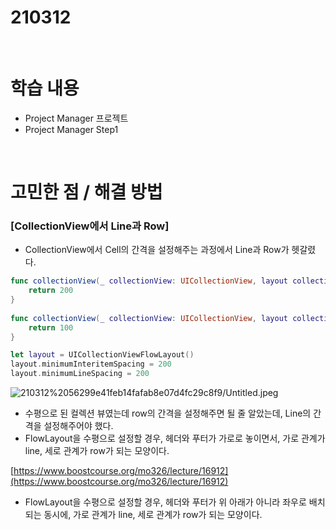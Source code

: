 # 210312

<br>

# 학습 내용

- Project Manager 프로젝트
- Project Manager Step1

<br>

# 고민한 점 / 해결 방법

### [CollectionView에서 Line과 Row]

- CollectionView에서 Cell의 간격을 설정해주는 과정에서  Line과 Row가 헷갈렸다.

```swift
func collectionView(_ collectionView: UICollectionView, layout collectionViewLayout: UICollectionViewLayout, minimumInteritemSpacingForSectionAt section: Int) -> CGFloat {
    return 200
}
    
func collectionView(_ collectionView: UICollectionView, layout collectionViewLayout: UICollectionViewLayout, minimumLineSpacingForSectionAt section: Int) -> CGFloat {
    return 100
}

let layout = UICollectionViewFlowLayout()
layout.minimumInteritemSpacing = 200
layout.minimumLineSpacing = 200
```

![210312%2056299e41feb14fafab8e07d4fc29c8f9/Untitled.jpeg](210312%2056299e41feb14fafab8e07d4fc29c8f9/Untitled.jpeg)

- 수평으로 된 컬렉션 뷰였는데 row의 간격을 설정해주면 될 줄 알았는데, Line의 간격을 설정해주어야 했다.
- FlowLayout을  수평으로 설정할 경우, 헤더와 푸터가 가로로 놓이면서, 가로 관계가 line, 세로 관계가 row가 되는 모양이다.

[https://www.boostcourse.org/mo326/lecture/16912](https://www.boostcourse.org/mo326/lecture/16912)

- FlowLayout을 수평으로 설정할 경우, 헤더와 푸터가 위 아래가 아니라 좌우로 배치되는 동시에, 가로 관계가 line, 세로 관계가 row가 되는 모양이다.

<br>
